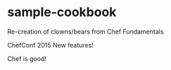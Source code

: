 # sample-cookbook

Re-creation of clowns/bears from Chef Fundamentals

ChefConf 2015 New features!

Chef is good!
